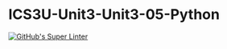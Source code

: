 # ICS3U-Unit3-Unit3-05-Python

[![GitHub's Super Linter](https://github.com/mohammedal-ess/ICS3U-Unit3-Unit3-05-Python/workflows/GitHub's%20Super%20Linter/badge.svg)](https://github.com/mohammedal-ess/ICS3U-Unit3-Unit3-05-Python/actions)
